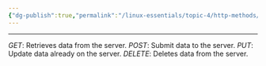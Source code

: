 ```yaml
---
{"dg-publish":true,"permalink":"/linux-essentials/topic-4/http-methods/","noteIcon":""}
---
```


---
_GET_: Retrieves data from the server.
_POST_: Submit data to the server.
_PUT_: Update data already on the server.
_DELETE_: Deletes data from the server.